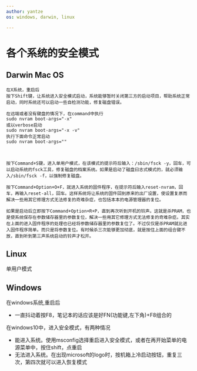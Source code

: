 ```yaml
---
author: yantze
os: windows, darwin, linux

---
```


# 各个系统的安全模式

## Darwin Mac OS
```
在X系统，重启后
按下Shift键，让系统进入安全模式启动，系统能够暂时关闭第三方的启动项目，帮助系统正常启动，同时系统还可以启动一些自检测功能，修复磁盘错误。

在远端或者没有键盘的情况下，在command中执行
sudo nvram boot-args="-x"
或以verbose启动
sudo nvram boot-args="-x -v"
执行下面命令正常启动
sudo nvram boot-args=""



按下Command+S键，进入单用户模式，在该模式的提示符后输入：/sbin/fsck -y，回车，可以启动系统的fsck工具，修复磁盘的档案系统。如果是启动了磁盘曰志式模式的，就必须输入/sbin/fsck -f，以强制修复磁盘。

按下Command+Option+O+F，就进入系统的固件程序，在提示符后输入reset-nvram，回车，再输入reset-all，回车。这样系统将让系统的固件回到原来的出厂设置，使设置复原而解决一些用其它修理方式无法修复的奇难杂症，也包括本本的电源管理器的复位。

如果是启动后立即按下Command+Option+R+P，直到再次听到开机的铃声。这就是杀PRAM，也是使系统保存在参数储存器里的参数复位，解决一些用其它修理方式无法修复的奇难杂症。其实在上面的进入固件程序的处理也已经将参数储存器里的参数复位了。不过仅仅是杀PRAM就比进入固件程序简单。而只是将参数复位。有时候杀三次能够更加彻底，就是按住上面的组合键不放，直到听到第三声系统启动的铃声才松开。
```

## Linux
单用户模式

## Windows

在windows系统,重启后
- 一直抖动着按F8，笔记本的话应该是好FN(功能键,左下角)+F8组合的

在windows10中，进入安全模式，有两种情况
- 能进入系统。使用msconfig选择重启进入安全模式，或者在再开始菜单的电源菜单中，按住shift，点重启
- 无法进入系统。在出现microsoft的logo时，按机箱上冷启动按钮，重复三次，第四次就可以进入恢复模式
